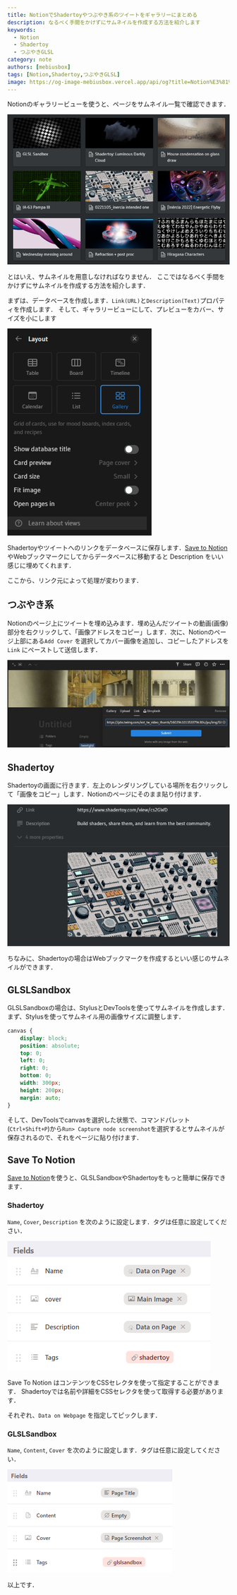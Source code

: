 ```yaml
---
title: NotionでShadertoyやつぶやき系のツイートをギャラリーにまとめる
description: なるべく手間をかけずにサムネイルを作成する方法を紹介します
keywords:
  - Notion
  - Shadertoy
  - つぶやきGLSL
category: note
authors: [mebiusbox]
tags: [Notion,Shadertoy,つぶやきGLSL]
image: https://og-image-mebiusbox.vercel.app/api/og?title=Notion%E3%81%A7Shadertoy%E3%82%84%E3%81%A4%E3%81%B6%E3%82%84%E3%81%8D%E7%B3%BB%E3%81%AE%E3%83%84%E3%82%A4%E3%83%BC%E3%83%88%E3%82%92%E3%82%AE%E3%83%A3%E3%83%A9%E3%83%AA%E3%83%BC%E3%81%AB%E3%81%BE%E3%81%A8%E3%82%81%E3%82%8B&subtitle=%E3%81%AA%E3%82%8B%E3%81%B9%E3%81%8F%E6%89%8B%E9%96%93%E3%82%92%E3%81%8B%E3%81%91%E3%81%9A%E3%81%AB%E3%82%B5%E3%83%A0%E3%83%8D%E3%82%A4%E3%83%AB%E3%82%92%E4%BD%9C%E6%88%90%E3%81%99%E3%82%8B%E6%96%B9%E6%B3%95%E3%82%92%E7%B4%B9%E4%BB%8B%E3%81%97%E3%81%BE%E3%81%99&date=2023%2F01%2F14&tags=Notion%2CShadertoy%2C%E3%81%A4%E3%81%B6%E3%82%84%E3%81%8DGLSL
---
```


Notionのギャラリービューを使うと、ページをサムネイル一覧で確認できます．

![](/img/post/2023/2023-01-14-notion-shadertoy-gallery-230114021100.png)

とはいえ、サムネイルを用意しなければなりません．
ここではなるべく手間をかけずにサムネイルを作成する方法を紹介します．

<!-- truncate -->

まずは、データベースを作成します．`Link(URL)`と`Description(Text)`プロパティを作成します．
そして、ギャラリービューにして、プレビューをカバー、サイズを小にします

![](/img/post/2023/2023-01-14-notion-shadertoy-gallery-230114030500.png)

Shadertoyやツイートへのリンクをデータベースに保存します．[Save to Notion](https://chromewebstore.google.com/detail/save-to-notion/ldmmifpegigmeammaeckplhnjbbpccmm?hl=ja)やWebブックマークにしてからデータベースに移動すると Description をいい感じに埋めてくれます．

ここから、リンク元によって処理が変わります．

## つぶやき系

Notionのページ上にツイートを埋め込みます．埋め込んだツイートの動画(画像)部分を右クリックして、「画像アドレスをコピー」します．次に、Notionのページ上部にある`Add Cover` を選択してカバー画像を追加し、コピーしたアドレスを `Link` にペーストして送信します．

![](/img/post/2023/2023-01-14-notion-shadertoy-gallery-230114032100.png)

## Shadertoy

Shadertoyの画面に行きます．左上のレンダリングしている場所を右クリックして「画像をコピー」します．Notionのページにそのまま貼り付けます．

![](/img/post/2023/2023-01-14-notion-shadertoy-gallery-230114032500.png)

ちなみに、Shadertoyの場合はWebブックマークを作成するといい感じのサムネイルができます．


## GLSLSandbox

GLSLSandboxの場合は、StylusとDevToolsを使ってサムネイルを作成します．
まず、Stylusを使ってサムネイル用の画像サイズに調整します．

```css
canvas {
    display: block;
    position: absolute;
    top: 0;
    left: 0;
    right: 0;
    bottom: 0;
    width: 300px;
    height: 200px;
    margin: auto;
}
```

そして、DevToolsでcanvasを選択した状態で、コマンドパレット(`Ctrl+Shift+P`)から`Run> Capture node screenshot`を選択するとサムネイルが保存されるので、それをページに貼り付けます．


## Save To Notion

[Save to Notion](https://chromewebstore.google.com/detail/save-to-notion/ldmmifpegigmeammaeckplhnjbbpccmm?hl=ja)を使うと、GLSLSandboxやShadertoyをもっと簡単に保存できます．

### Shadertoy

`Name`, `Cover`, `Description` を次のように設定します．タグは任意に設定してください．

![Save To Notion for Shadertoy](/img/post/2023/2023-01-14-notion-shadertoy-gallery-240118-142658.png)

Save To Notion はコンテンツをCSSセレクタを使って指定することができます．
Shadertoyでは名前や詳細をCSSセレクタを使って取得する必要があります．

それぞれ、`Data on Webpage` を指定してピックします．

### GLSLSandbox

`Name`, `Content`, `Cover` を次のように設定します．タグは任意に設定してください．

![Save To Notion for GLSLSandbox](/img/post/2023/2023-01-14-notion-shadertoy-gallery-240118-142315.png)

以上です．
